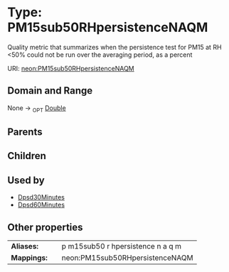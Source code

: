 
# Type: PM15sub50RHpersistenceNAQM


Quality metric that summarizes when the persistence test for PM15 at RH <50% could not be run over the averaging period, as a percent

URI: [neon:PM15sub50RHpersistenceNAQM](https://data.neonscience.org/PM15sub50RHpersistenceNAQM)


## Domain and Range

None ->  <sub>OPT</sub> [Double](types/Double.md)

## Parents


## Children


## Used by

 * [Dpsd30Minutes](Dpsd30Minutes.md)
 * [Dpsd60Minutes](Dpsd60Minutes.md)

## Other properties

|  |  |  |
| --- | --- | --- |
| **Aliases:** | | p m15sub50 r hpersistence n a q m |
| **Mappings:** | | neon:PM15sub50RHpersistenceNAQM |


